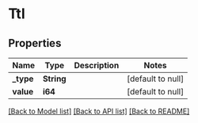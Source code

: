 # Ttl

## Properties
Name | Type | Description | Notes
------------ | ------------- | ------------- | -------------
**_type** | **String** |  | [default to null]
**value** | **i64** |  | [default to null]

[[Back to Model list]](../README.md#documentation-for-models) [[Back to API list]](../README.md#documentation-for-api-endpoints) [[Back to README]](../README.md)


